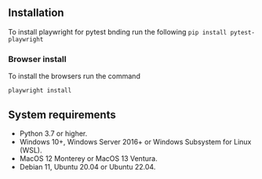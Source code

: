 ## Installation

To install playwright for pytest bnding run the following `pip install pytest-playwright`

### Browser install

To install the browsers run the command

`playwright install`

## System requirements

- Python 3.7 or higher.
- Windows 10+, Windows Server 2016+ or Windows Subsystem for Linux (WSL).
- MacOS 12 Monterey or MacOS 13 Ventura.
- Debian 11, Ubuntu 20.04 or Ubuntu 22.04.